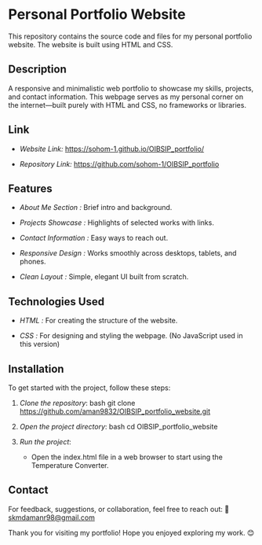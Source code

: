 # Personal Portfolio Website

This repository contains the source code and files for my personal portfolio website. The website is built using HTML and CSS.

## Description

A responsive and minimalistic web portfolio to showcase my skills, projects, and contact information. This webpage serves as my personal corner on the internet—built purely with HTML and CSS, no frameworks or libraries.

## Link
- *Website Link:*  https://sohom-1.github.io/OIBSIP_portfolio/

- *Repository Link:*  https://github.com/sohom-1/OIBSIP_portfolio

## Features

- *About Me Section :* Brief intro and background.

- *Projects Showcase :* Highlights of selected works with links.

- *Contact Information :* Easy ways to reach out.

- *Responsive Design :* Works smoothly across desktops, tablets, and phones.

- *Clean Layout :* Simple, elegant UI built from scratch.

## Technologies Used
- *HTML :* For creating the structure of the website.

- *CSS :* For designing and styling the webpage.
(No JavaScript used in this version)

## Installation

To get started with the project, follow these steps:

1. *Clone the repository*:
    bash
    git clone https://github.com/aman9832/OIBSIP_portfolio_website.git
    

2. *Open the project directory*:
    bash
    cd OIBSIP_portfolio_website
    

3. *Run the project*:
    - Open the index.html file in a web browser to start using the Temperature Converter.

## Contact
For feedback, suggestions, or collaboration, feel free to reach out:
📧 skmdamanr98@gmail.com

Thank you for visiting my portfolio! Hope you enjoyed exploring my work. 😊
